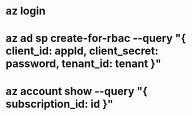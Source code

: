 # az login
# az ad sp create-for-rbac --query "{ client_id: appId, client_secret: password, tenant_id: tenant }"
# az account show --query "{ subscription_id: id }"